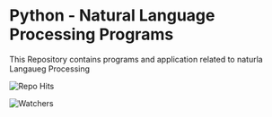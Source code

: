 # Python - Natural Language Processing Programs
This Repository contains programs and application related to naturla Langaueg Processing


![Repo Hits](https://hitcounter.pythonanywhere.com/count/tag.svg?url=https://github.com/Rahuls66/Python-NLP)

![Watchers](https://img.shields.io/github/watchers/Rahuls66/Python-NLP?style=social)

